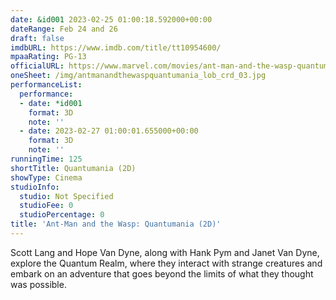 ```yaml
---
date: &id001 2023-02-25 01:00:18.592000+00:00
dateRange: Feb 24 and 26
draft: false
imdbURL: https://www.imdb.com/title/tt10954600/
mpaaRating: PG-13
officialURL: https://www.marvel.com/movies/ant-man-and-the-wasp-quantumania
oneSheet: /img/antmanandthewaspquantumania_lob_crd_03.jpg
performanceList:
  performance:
  - date: *id001
    format: 3D
    note: ''
  - date: 2023-02-27 01:00:01.655000+00:00
    format: 3D
    note: ''
runningTime: 125
shortTitle: Quantumania (2D)
showType: Cinema
studioInfo:
  studio: Not Specified
  studioFee: 0
  studioPercentage: 0
title: 'Ant-Man and the Wasp: Quantumania (2D)'
---
```


Scott Lang and Hope Van Dyne, along with Hank Pym and Janet Van Dyne, explore the Quantum Realm, where they interact with strange creatures and embark on an adventure that goes beyond the limits of what they thought was possible.